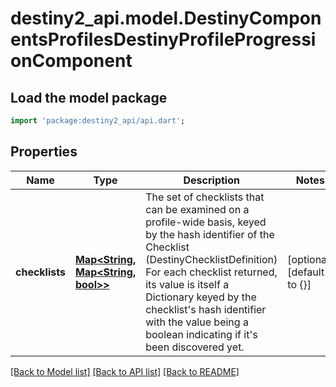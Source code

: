# destiny2_api.model.DestinyComponentsProfilesDestinyProfileProgressionComponent

## Load the model package
```dart
import 'package:destiny2_api/api.dart';
```

## Properties
Name | Type | Description | Notes
------------ | ------------- | ------------- | -------------
**checklists** | [**Map&lt;String, Map&lt;String, bool&gt;&gt;**](Map.md) | The set of checklists that can be examined on a profile-wide basis, keyed by the hash identifier of the Checklist (DestinyChecklistDefinition)  For each checklist returned, its value is itself a Dictionary keyed by the checklist&#39;s hash identifier with the value being a boolean indicating if it&#39;s been discovered yet. | [optional] [default to {}]

[[Back to Model list]](../README.md#documentation-for-models) [[Back to API list]](../README.md#documentation-for-api-endpoints) [[Back to README]](../README.md)


